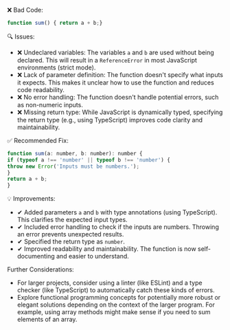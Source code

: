 ❌ Bad Code:

```javascript
function sum() { return a + b;}
```

🔍 Issues:

* ❌ Undeclared variables: The variables `a` and `b` are used without being declared. This will result in a
`ReferenceError` in most JavaScript environments (strict mode).
* ❌ Lack of parameter definition: The function doesn't specify what inputs it expects. This makes it unclear how to use
the function and reduces code readability.
* ❌ No error handling: The function doesn't handle potential errors, such as non-numeric inputs.
* ❌ Missing return type: While JavaScript is dynamically typed, specifying the return type (e.g., using TypeScript)
improves code clarity and maintainability.


✅ Recommended Fix:

```javascript
function sum(a: number, b: number): number {
if (typeof a !== 'number' || typeof b !== 'number') {
throw new Error('Inputs must be numbers.');
}
return a + b;
}
```

💡 Improvements:

* ✔ Added parameters `a` and `b` with type annotations (using TypeScript). This clarifies the expected input types.
* ✔ Included error handling to check if the inputs are numbers. Throwing an error prevents unexpected results.
* ✔ Specified the return type as `number`.
* ✔ Improved readability and maintainability. The function is now self-documenting and easier to understand.


Further Considerations:

* For larger projects, consider using a linter (like ESLint) and a type checker (like TypeScript) to automatically catch
these kinds of errors.
* Explore functional programming concepts for potentially more robust or elegant solutions depending on the context of
the larger program. For example, using array methods might make sense if you need to sum elements of an array.